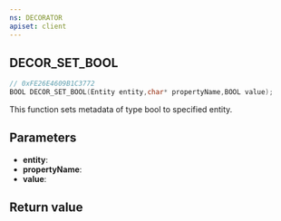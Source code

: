 ```yaml
---
ns: DECORATOR
apiset: client
---
```

## DECOR_SET_BOOL

```c
// 0xFE26E4609B1C3772
BOOL DECOR_SET_BOOL(Entity entity,char* propertyName,BOOL value);
```

This function sets metadata of type bool to specified entity.


## Parameters
* **entity**:
* **propertyName**:
* **value**:

## Return value